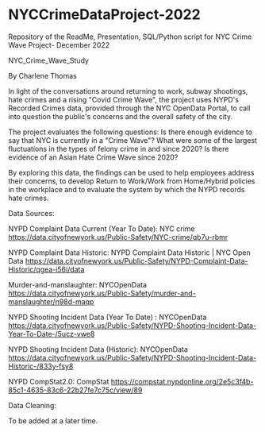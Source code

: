 # NYCCrimeDataProject-2022
Repository of the ReadMe, Presentation, SQL/Python script for NYC Crime Wave Project- December 2022

NYC_Crime_Wave_Study

By Charlene Thomas

In light of the conversations around returning to work, subway shootings, hate crimes and a rising "Covid Crime Wave", the project uses NYPD's Recorded Crimes data, provided through the NYC OpenData Portal, to call into question the public's concerns and the overall safety of the city. 

The project evaluates the following questions: Is there enough evidence to say that NYC is currently in a "Crime Wave"? What were some of the largest fluctuations in the types of felony crime in and since 2020? Is there evidence of an Asian Hate Crime Wave since 2020? 

By exploring this data, the findings can be used to help employees address their concerns, to develop Return to Work/Work from Home/Hybrid policies in the workplace and to evaluate the system by which the NYPD records hate crimes.

Data Sources:

NYPD Complaint Data Current (Year To Date): NYC crime
https://data.cityofnewyork.us/Public-Safety/NYC-crime/qb7u-rbmr 

NYPD Complaint Data Historic: NYPD Complaint Data Historic | NYC Open Data
https://data.cityofnewyork.us/Public-Safety/NYPD-Complaint-Data-Historic/qgea-i56i/data

Murder-and-manslaughter:  NYCOpenData
https://data.cityofnewyork.us/Public-Safety/murder-and-manslaughter/n98d-maqp

NYPD Shooting Incident Data (Year To Date) : NYCOpenData
https://data.cityofnewyork.us/Public-Safety/NYPD-Shooting-Incident-Data-Year-To-Date-/5ucz-vwe8

NYPD Shooting Incident Data (Historic): NYCOpenData
https://data.cityofnewyork.us/Public-Safety/NYPD-Shooting-Incident-Data-Historic-/833y-fsy8 

NYPD CompStat2.0: CompStat
https://compstat.nypdonline.org/2e5c3f4b-85c1-4635-83c6-22b27fe7c75c/view/89


Data Cleaning:

To be added at a later time.


